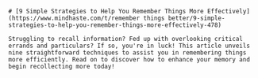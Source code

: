 
    # [9 Simple Strategies to Help You Remember Things More Effectively](https://www.mindhaste.com/t/remember things better/9-simple-strategies-to-help-you-remember-things-more-effectively-478)

    Struggling to recall information? Fed up with overlooking critical errands and particulars? If so, you're in luck! This article unveils nine straightforward techniques to assist you in remembering things more efficiently. Read on to discover how to enhance your memory and begin recollecting more today!
    